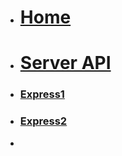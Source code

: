 <!-- docs/_sidebar.md -->

* [<h1>Home</h1>](/)
* [<h1>Server API</h1>](Block_4/README.md)
* [<h3>Express1</h3>](Block_4/section_1/express1-dev.md)
* [<h3>Express2</h3>](Block_4/section_2/express2_dev.md)
* 
<!--
 [<h3>Express2</h3>](Block_4/section_2/express2_dev.md)
* [<h3>Express3</h3>](Block_4/section_3/express3_dev.md)
* [<h3>Express4</h3>](Block_4/section_4/express4_dev.md)
* [<h3>Express5</h3>](Block_4/section_5/express5_dev.md)
* [<h3>Express6</h3>](Block_4/section_6/express6_dev.md)
* 
* -->
